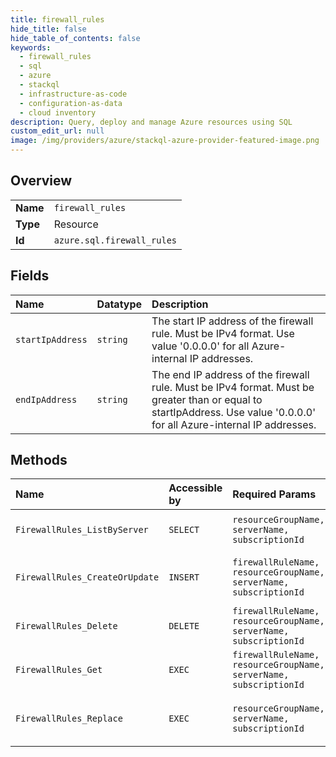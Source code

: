 ```yaml
---
title: firewall_rules
hide_title: false
hide_table_of_contents: false
keywords:
  - firewall_rules
  - sql
  - azure    
  - stackql
  - infrastructure-as-code
  - configuration-as-data
  - cloud inventory
description: Query, deploy and manage Azure resources using SQL
custom_edit_url: null
image: /img/providers/azure/stackql-azure-provider-featured-image.png
---
```

  
    

## Overview
<table><tbody>
<tr><td><b>Name</b></td><td><code>firewall_rules</code></td></tr>
<tr><td><b>Type</b></td><td>Resource</td></tr>
<tr><td><b>Id</b></td><td><code>azure.sql.firewall_rules</code></td></tr>
</tbody></table>

## Fields
| Name | Datatype | Description |
|:-----|:---------|:------------|
| `startIpAddress` | `string` | The start IP address of the firewall rule. Must be IPv4 format. Use value '0.0.0.0' for all Azure-internal IP addresses. |
| `endIpAddress` | `string` | The end IP address of the firewall rule. Must be IPv4 format. Must be greater than or equal to startIpAddress. Use value '0.0.0.0' for all Azure-internal IP addresses. |
## Methods
| Name | Accessible by | Required Params | Description |
|:-----|:--------------|:----------------|:------------|
| `FirewallRules_ListByServer` | `SELECT` | `resourceGroupName, serverName, subscriptionId` | Gets a list of firewall rules. |
| `FirewallRules_CreateOrUpdate` | `INSERT` | `firewallRuleName, resourceGroupName, serverName, subscriptionId` | Creates or updates a firewall rule. |
| `FirewallRules_Delete` | `DELETE` | `firewallRuleName, resourceGroupName, serverName, subscriptionId` | Deletes a firewall rule. |
| `FirewallRules_Get` | `EXEC` | `firewallRuleName, resourceGroupName, serverName, subscriptionId` | Gets a firewall rule. |
| `FirewallRules_Replace` | `EXEC` | `resourceGroupName, serverName, subscriptionId` | Replaces all firewall rules on the server. |
